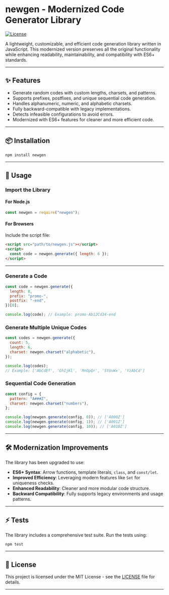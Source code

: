 # newgen - Modernized Code Generator Library

[![License](https://img.shields.io/badge/license-MIT-blue.svg)](LICENSE)

A lightweight, customizable, and efficient code generation library written in JavaScript. This modernized version preserves all the original functionality while enhancing readability, maintainability, and compatibility with ES6+ standards.

---

## ✨ Features

- Generate random codes with custom lengths, charsets, and patterns.
- Supports prefixes, postfixes, and unique sequential code generation.
- Handles alphanumeric, numeric, and alphabetic charsets.
- Fully backward-compatible with legacy implementations.
- Detects infeasible configurations to avoid errors.
- Modernized with ES6+ features for cleaner and more efficient code.

---

## 📦 Installation

```bash
npm install newgen
```

---

## 🚀 Usage

### Import the Library

#### For Node.js

```javascript
const newgen = require("newgen");
```

#### For Browsers

Include the script file:

```html
<script src="path/to/newgen.js"></script>
<script>
  const code = newgen.generate({ length: 6 });
</script>
```

---

### Generate a Code

```javascript
const code = newgen.generate({
  length: 8,
  prefix: "promo-",
  postfix: "-end",
})[0];

console.log(code); // Example: promo-Ab12Cd34-end
```

### Generate Multiple Unique Codes

```javascript
const codes = newgen.generate({
  count: 5,
  length: 6,
  charset: newgen.charset("alphabetic"),
});

console.log(codes);
// Example: ['AbCdEf', 'GhIjKl', 'MnOpQr', 'StUvWx', 'YzAbCd']
```

### Sequential Code Generation

```javascript
const config = {
  pattern: "A###Z",
  charset: newgen.charset("numbers"),
};

console.log(newgen.generate(config, 0)); // ['A000Z']
console.log(newgen.generate(config, 1)); // ['A001Z']
console.log(newgen.generate(config, 10)); // ['A010Z']
```

---

## 🛠️ Modernization Improvements

The library has been upgraded to use:

- **ES6+ Syntax**: Arrow functions, template literals, `class`, and `const/let`.
- **Improved Efficiency**: Leveraging modern features like `Set` for uniqueness checks.
- **Enhanced Readability**: Cleaner and more modular code structure.
- **Backward Compatibility**: Fully supports legacy environments and usage patterns.

---

## ⚡ Tests

The library includes a comprehensive test suite. Run the tests using:

```bash
npm test
```

---

## 📝 License

This project is licensed under the MIT License - see the [LICENSE](LICENSE) file for details.

---
